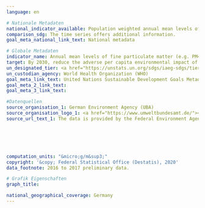 ```yaml
---
language: en

# Nationale Metadaten
national_indicator_available: Population weighted annual mean levels of PM<sub>10</sub>
comparison_sdg: The time series offers additional information.
goal_meta_national_link_text: National metadata

# Globale Metadaten
indicator_name: Annual mean levels of fine particulate matter (e.g. PM<sub>2.5</sub> and PM<sub>10</sub>) in cities (population weighted)
target: By 2030, reduce the adverse per capita environmental impact of cities, including by paying special attention to air quality and municipal and other waste management
un_designated_tier: <a href="https://unstats.un.org/sdgs/iaeg-sdgs/tier-classification/" title="Click here for more information on the UN tier classification.">Tier I</a>
un_custodian_agency: World Health Organization (WHO)
goal_meta_link_text: United Nations Sustainable Development Goals Metadata
goal_meta_2_link_text:
goal_meta_3_link_text:

#Datenquellen
source_organisation_1: German Environment Agency (UBA)
source_organisation_logo_1: <a href="https://www.umweltbundesamt.de/"><img src="https://g205sdgs.github.io/sdg-indicators/public/OrgImgEn/uba.png" alt="Logo uba" style="height:60px; width:148px" /></a>
source_url_text_1: The data is provided by the Federal Environment Agency (UBA)






computation_units: "&micro;g/m&sup3;"
copyright: '&copy; Federal Statistical Office (Destatis), 2020'
data_footnote: 2016 to 2017 preliminary data.

# Grafik Eigenschaften
graph_title:

national_geographical_coverage: Germany
---
```

